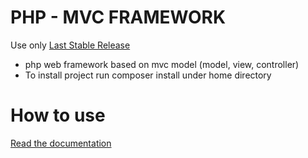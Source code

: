 # PHP - MVC FRAMEWORK
Use only <a href="https://github.com/dplamenov/php-mvc/releases/tag/v1.1.0">Last Stable Release</a>
 - php web framework based on mvc model (model, view, controller)
 - To install project run composer install under home directory
# How to use
<a href="documentation/README.md">Read the documentation</a>
